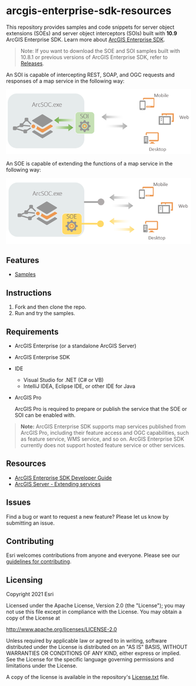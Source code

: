 # arcgis-enterprise-sdk-resources

This repository provides samples and code snippets for server object extensions (SOEs) and server object interceptors (SOIs) built with **10.9** ArcGIS Enterprise SDK. Learn more about [ArcGIS Enterprise SDK](https://developers.arcgis.com/enterprise-sdk/).

> Note: If you want to download the SOE and SOI samples built with 10.8.1 or previous versions of ArcGIS Enterprise SDK, refer to [Releases](https://github.com/Esri/arcgis-enterprise-sdk-resources/releases).

An SOI is capable of intercepting REST, SOAP, and OGC requests and responses of a map service in the following way:
<p align="center">
  <img src="images/soi.PNG">
</p>

An SOE is capable of extending the functions of a map service in the following way:
<p align="center">
  <img src="images/soe.PNG">
</p>

## Features
- [Samples](Samples)

## Instructions
1. Fork and then clone the repo. 
2. Run and try the samples.

## Requirements
* ArcGIS Enterprise (or a standalone ArcGIS Server)
* ArcGIS Enterprise SDK
* IDE
   * Visual Studio for .NET (C# or VB) 
   * IntelliJ IDEA, Eclipse IDE, or other IDE for Java
* ArcGIS Pro 

   ArcGIS Pro is required to prepare or publish the service that the SOE or SOI can be enabled with. 
   
> **Note:** ArcGIS Enterprise SDK supports map services published from ArcGIS Pro, including their feature access and OGC capabilities, such as feature service, WMS service, and so on. ArcGIS Enterprise SDK currently does not support hosted feature service or other services. 

## Resources
* [ArcGIS Enterprise SDK Developer Guide](https://developers.arcgis.com/enterprise-sdk/)
* [ArcGIS Server - Extending services](https://enterprise.arcgis.com/en/server/latest/develop/windows/about-extending-services.htm)


## Issues
Find a bug or want to request a new feature?  Please let us know by submitting an issue.

## Contributing
Esri welcomes contributions from anyone and everyone. Please see our [guidelines for contributing](https://github.com/esri/contributing).

## Licensing
Copyright 2021 Esri

Licensed under the Apache License, Version 2.0 (the "License");
you may not use this file except in compliance with the License.
You may obtain a copy of the License at

   http://www.apache.org/licenses/LICENSE-2.0

Unless required by applicable law or agreed to in writing, software
distributed under the License is distributed on an "AS IS" BASIS,
WITHOUT WARRANTIES OR CONDITIONS OF ANY KIND, either express or implied.
See the License for the specific language governing permissions and
limitations under the License.

A copy of the license is available in the repository's [License.txt](https://github.com/hanhansun/arcgis-enterprise-sdk-samples/blob/master/License.txt) file.
